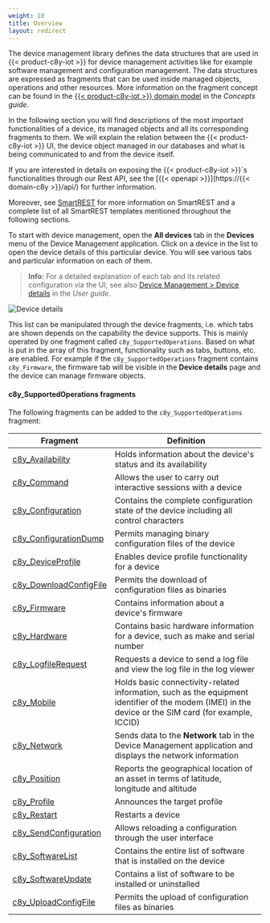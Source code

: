 ```yaml
---
weight: 10
title: Overview
layout: redirect
---
```


The device management library defines the data structures that are used in {{< product-c8y-iot >}} for device management activities like for example software management and configuration management. The data structures are expressed as fragments that can be used inside managed objects, operations and other resources. More information on the fragment concept can be found in the [{{< product-c8y-iot >}} domain model](/concepts/domain-model/) in the *Concepts guide*.

In the following section you will find descriptions of the most important functionalities of a device, its managed objects and all its corresponding fragments to them. We will explain the relation between the {{< product-c8y-iot >}} UI, the device object managed in our databases and what is being communicated to and from the device itself.

If you are interested in details on exposing the {{< product-c8y-iot >}}´s functionalities through our Rest API, see the [{{< openapi >}}](https://{{< domain-c8y >}}/api/) for further information.

Moreover, see [SmartREST](/reference/smartrest) for more information on SmartREST and a complete list of all SmartREST templates mentioned throughout the following sections.

To start with device management, open the **All devices** tab in the **Devices** menu of the Device Management application. Click on a device in the list to open the device details of this particular device. You will see various tabs and particular information on each of them.

>**Info:** For a detailed explanation of each tab and its related configuration via the UI, see also [Device Management > Device details](/users-guide/device-management/#device-details) in the *User guide*.

![Device details](/images/reference-guide/device-details.png)

This list can be manipulated through the device fragments, i.e. which tabs are shown depends on the capability the device supports. This is mainly operated by one fragment called ```c8y_SupportedOperations```. Based on what is put in the array of this fragment, functionality such as tabs, buttons, etc. are enabled. For example if the ```c8y_SupportedOperations``` fragment contains ```c8y_Firmware```, the firmware tab will be visible in the **Device details** page and the device can manage firmware objects.

#### c8y_SupportedOperations fragments

The following fragments can be added to the ```c8y_SupportedOperations``` fragment:

<table>
<colgroup>
<col width="25%">
<col width="75%">
</colgroup>
<thead>
<tr>
<th>Fragment</th>
<th>Definition</th>
</tr>
</thead>
<tbody>
<tr>
<td><a href="../../reference/device-management-library/#device-info">c8y_Availability</a></td>
<td>Holds information about the device's status and its availability</td>
</tr>
<tr>
<td><a href="../../reference/device-management-library/#reference">c8y_Command</a></td>
<td>Allows the user to carry out interactive sessions with a device</td>
</tr>
<tr>
<td><a href="../../reference/device-management-library/#configuration">c8y_Configuration</a></td>
<td>Contains the complete configuration state of the device including all control characters</td>
</tr>
<tr>
<td><a href="../../reference/device-management-library/#legacy-file-based-configuration">c8y_ConfigurationDump</a></td>
<td>Permits managing binary configuration files of the device</td>
</tr>
<tr>
<td><a href="../../reference/device-management-library/#device-profile">c8y_DeviceProfile</a></td>
<td>Enables device profile functionality for a device</td>
</tr>
<tr>
<td><a href="../../reference/device-management-library/#install-legacy-configuration">c8y_DownloadConfigFile</a></td>
<td>Permits the download of configuration files as binaries</td>
</tr>
<tr>
<td><a href="../../reference/device-management-library/#firmware">c8y_Firmware</a></td>
<td>Contains information about a device's firmware</td>
</tr>
<tr>
<td><a href="../../reference/device-management-library/#hardware-information">c8y_Hardware</a></td>
<td>Contains basic hardware information for a device, such as make and serial number</td>
</tr>
<tr>
<td><a href="../../reference/device-management-library/#logs">c8y_LogfileRequest</a></td>
<td>Requests a device to send a log file and view the log file in the log viewer</td>
</tr>
<tr>
<td><a href="../../reference/device-management-library/#connectivity">c8y_Mobile</a></td>
<td>Holds basic connectivity-related information, such as the equipment identifier of the modem (IMEI) in the device or the SIM card (for example, ICCID)</td>
</tr>
<tr>
<td><a href="../../reference/device-management-library/#network">c8y_Network</a></td>
<td>Sends data to the <strong>Network</strong> tab in the Device Management application and displays the network information</td>
</tr>
<tr>
<td><a href="../../reference/device-management-library/#tracking">c8y_Position</a></td>
<td>Reports the geographical location of an asset in terms of latitude, longitude and altitude</td>
</tr>
<tr>
<td><a href="../../reference/device-management-library/#device-profile">c8y_Profile</a></td>
<td>Announces the target profile</td>
</tr>
<tr>
<td><a href="../../reference/device-management-library/#device-restart">c8y_Restart</a></td>
<td>Restarts a device</td>
</tr>
<tr>
<td><a href="../../reference/device-management-library/#upload-current-text-configuration">c8y_SendConfiguration</a></td>
<td>Allows reloading a configuration through the user interface</td>
</tr>
<tr>
<td><a href="../../reference/device-management-library/#installed-software">c8y_SoftwareList</a></td>
<td>Contains the entire list of software that is installed on the device</td>
</tr>
<tr>
<td><a href="../../reference/device-management-library/#software-update">c8y_SoftwareUpdate</a></td>
<td>Contains a list of software to be installed or uninstalled</td>
</tr>
<tr>
<td><a href="../../reference/device-management-library/#upload-current-legacy-configuration">c8y_UploadConfigFile</a></td>
<td>Permits the upload of configuration files as binaries</td>
</tr>
</tbody>
</table>
